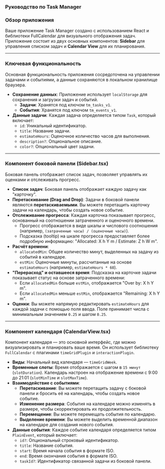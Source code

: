 ### **Руководство по Task Manager**

### **Обзор приложения**

Ваше приложение Task Manager создано с использованием React и библиотеки FullCalendar для визуального отображения задач. Приложение состоит из двух основных компонентов: **Sidebar** для управления списком задач и **Calendar View** для их планирования.

---
### **Ключевая функциональность**

Основная функциональность приложения сосредоточена на управлении задачами и событиями, а данные сохраняются в локальном хранилище браузера.

* **Сохранение данных**: Приложение использует `localStorage` для сохранения и загрузки задач и событий.
    * **Задачи**: Хранятся под ключом `tm_tasks_v1`.
    * **События**: Хранятся под ключом `tm_events_v1`.
* **Данные задачи**: Каждая задача определяется типом `Task`, который включает:
    * `id`: Уникальный идентификатор.
    * `title`: Название задачи.
    * `estimateHours`: Оценочное количество часов для выполнения.
    * `description?`: Опциональное описание.
    * `color?`: Опциональный цвет задачи.

---
### **Компонент боковой панели (Sidebar.tsx)**

Боковая панель отображает список задач, позволяет управлять их оценками и отслеживать прогресс.

* **Список задач**: Боковая панель отображает каждую задачу как "карточку".
* **Перетаскивание (Drag and Drop)**: Задачи в боковой панели являются **перетаскиваемыми**. Вы можете перетащить карточку задачи на календарь, чтобы создать новое событие.
* **Отслеживание прогресса**: Каждая карточка показывает прогресс, основанный на соотношении затраченного и оценочного времени.
    * Прогресс отображается в виде шкалы и числового соотношения (например, `(затраченные часы) / (оценочные часы)`).
    * Подсказка (tooltip) на шкале прогресса предоставляет более подробную информацию: "Allocated: X h Y m / Estimate: Z h W m".
* **Расчёт времени**:
    * `allocatedMin`: Общее количество минут, выделенных на задачу из событий в календаре.
    * `estMin`: Оценочные минуты, рассчитанные на основе `estimateHours` (например, `estimateHours * 60`).
* **"Перерасход" и оставшееся время**: Подсказка на карточке задачи показывает статус на основе затраченного времени:
    * Если `allocatedMin` больше `estMin`, отображается "Over by: X h Y m".
    * Если `allocatedMin` меньше `estMin`, отображается "Remaining: X h Y m".
* **Оценки**: Вы можете напрямую редактировать `estimateHours` для каждой задачи с помощью поля ввода. Поле принимает числа с минимальным значением `0.25` и шагом `0.25`.

---
### **Компонент календаря (CalendarView.tsx)**

Компонент календаря — это основной интерфейс, где можно визуализировать и планировать ваше время. Он использует библиотеку `FullCalendar` с плагинами `timeGridPlugin` и `interactionPlugin`.

* **Виды**: Начальный вид календаря — `timeGridWeek`.
* **Временные слоты**: Время отображается с шагом в `15 минут` (`slotDuration`). Календарь настроен на отображение времени с 9:00 до 21:01 (`slotMinTime` и `slotMaxTime`).
* **Взаимодействие с событиями**:
    * **Перетаскивание**: Вы можете перетащить задачу с боковой панели и бросить её на календарь, чтобы создать новое событие.
    * **Изменение размера**: События на календаре можно изменять в размере, чтобы скорректировать их продолжительность.
    * **Перемещение**: Вы можете перемещать события по календарю.
    * **Выделение времени**: Вы можете выделить временной диапазон на календаре для создания нового события.
* **Данные события**: Каждое событие календаря определяется типом `PlainEvent`, который включает:
    * `id?`: Опциональный строковый идентификатор.
    * `title`: Название события.
    * `start`: Время начала события в формате ISO.
    * `end`: Время окончания события в формате ISO.
    * `taskId?`: Идентификатор связанной задачи из боковой панели.
